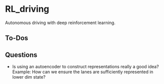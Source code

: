 # RL_driving
Autonomous driving with deep reinforcement learning.  

## To-Dos


## Questions
* Is using an autoencoder to construct representations really a good idea?  
    Example: How can we ensure the lanes are sufficiently represented in lower dim state?
